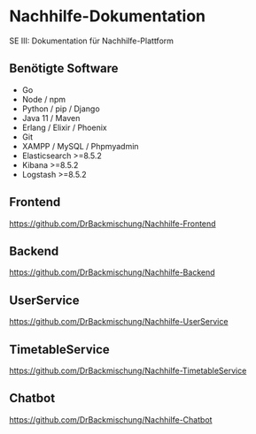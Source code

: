 # Nachhilfe-Dokumentation
SE III: Dokumentation für Nachhilfe-Plattform

## Benötigte Software
- Go
- Node / npm
- Python / pip / Django
- Java 11 / Maven
- Erlang / Elixir / Phoenix
- Git
- XAMPP / MySQL / Phpmyadmin
- Elasticsearch >=8.5.2
- Kibana >=8.5.2
- Logstash >=8.5.2

## Frontend
https://github.com/DrBackmischung/Nachhilfe-Frontend

## Backend
https://github.com/DrBackmischung/Nachhilfe-Backend

## UserService
https://github.com/DrBackmischung/Nachhilfe-UserService

## TimetableService
https://github.com/DrBackmischung/Nachhilfe-TimetableService

## Chatbot
https://github.com/DrBackmischung/Nachhilfe-Chatbot
